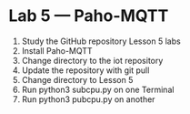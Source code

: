 # Lab 5 — Paho-MQTT

1. Study the GitHub repository Lesson 5 labs
2. Install Paho-MQTT
3. Change directory to the iot repository
4. Update the repository with git pull
5. Change directory to Lesson 5
6. Run python3 subcpu.py on one Terminal
7. Run python3 pubcpu.py on another
